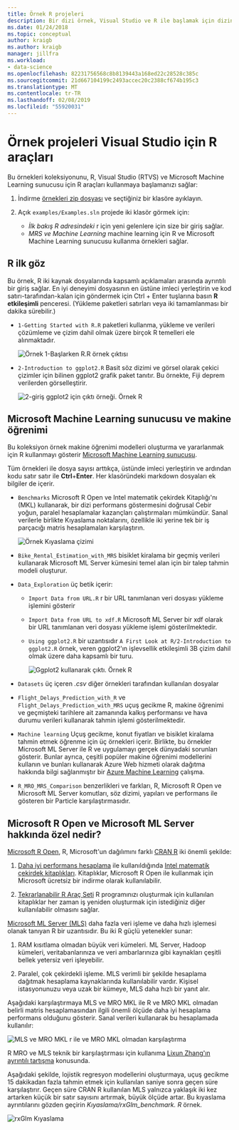 ```yaml
---
title: Örnek R projeleri
description: Bir dizi örnek, Visual Studio ve R ile başlamak için dizini.
ms.date: 01/24/2018
ms.topic: conceptual
author: kraigb
ms.author: kraigb
manager: jillfra
ms.workload:
- data-science
ms.openlocfilehash: 82231756568c8b8139443a168ed22c28528c385c
ms.sourcegitcommit: 21d667104199c2493accec20c2388cf674b195c3
ms.translationtype: MT
ms.contentlocale: tr-TR
ms.lasthandoff: 02/08/2019
ms.locfileid: "55920031"
---
```

# <a name="r-tools-for-visual-studio-sample-projects"></a>Örnek projeleri Visual Studio için R araçları

Bu örnekleri koleksiyonunu, R, Visual Studio (RTVS) ve Microsoft Machine Learning sunucusu için R araçları kullanmaya başlamanızı sağlar:

1. İndirme [örnekleri zip dosyası](https://github.com/Microsoft/RTVS-docs/archive/master.zip) ve seçtiğiniz bir klasöre ayıklayın.
1. Açık `examples/Examples.sln` projede iki klasör görmek için:

    - *İlk bakış R adresindeki* r için yeni gelenlere için size bir giriş sağlar.
    - *MRS ve Machine Learning* machine learning için R ve Microsoft Machine Learning sunucusu kullanma örnekleri sağlar.

## <a name="a-first-look-at-r"></a>R ilk göz

Bu örnek, R iki kaynak dosyalarında kapsamlı açıklamaları arasında ayrıntılı bir giriş sağlar. En iyi deneyimi dosyasının en üstüne imleci yerleştirin ve kod satırı-tarafından-kalan için göndermek için Ctrl + Enter tuşlarına basın **R etkileşimli** penceresi. (Yükleme paketleri satırları veya iki tamamlanması bir dakika sürebilir.)

- `1-Getting Started with R.R` paketleri kullanma, yükleme ve verileri çözümleme ve çizim dahil olmak üzere birçok R temelleri ele alınmaktadır.

    ![Örnek 1-Başlarken R.R örnek çıktısı](media/samples-getting-started-output.png)

- `2-Introduction to ggplot2.R` Basit söz dizimi ve görsel olarak çekici çizimler için bilinen ggplot2 grafik paket tanıtır. Bu örnekte, Fiji deprem verilerden görselleştirir.

    ![2-giriş ggplot2 için çıktı örneği. Örnek R](media/samples-ggplot-output.png)

## <a name="microsoft-machine-learning-server-and-machine-learning"></a>Microsoft Machine Learning sunucusu ve makine öğrenimi

Bu koleksiyon örnek makine öğrenimi modelleri oluşturma ve yararlanmak için R kullanmayı gösterir [Microsoft Machine Learning sunucusu](/machine-learning-server/what-is-machine-learning-server).

Tüm örnekleri ile dosya sayısı arttıkça, üstünde imleci yerleştirin ve ardından kodu satır satır ile **Ctrl**+**Enter**. Her klasöründeki markdown dosyaları ek bilgiler de içerir.

- `Benchmarks` Microsoft R Open ve Intel matematik çekirdek Kitaplığı'nı (MKL) kullanarak, bir dizi performans göstermesini doğrusal Cebir yoğun, paralel hesaplamalar kazançları çalıştırmaları mümkündür. Sanal verilerle birlikte Kıyaslama noktalarını, özellikle iki yerine tek bir iş parçacığı matris hesaplamaları karşılaştırın.

    ![Örnek Kıyaslama çizimi](media/samples-mro-benchmark-plot.png)

- `Bike_Rental_Estimation_with_MRS` bisiklet kiralama bir geçmiş verileri kullanarak Microsoft ML Server kümesini temel alan için bir talep tahmin modeli oluşturur.

- `Data_Exploration` üç betik içerir:

  - `Import Data from URL.R` r bir URL tanımlanan veri dosyası yükleme işlemini gösterir
  - `Import Data from URL to xdf.R` Microsoft ML Server bir xdf olarak bir URL tanımlanan veri dosyası yükleme işlemi gösterilmektedir.
  - `Using ggplot2.R` bir uzantısıdır `A First Look at R/2-Introduction to ggplot2.R` örnek, veren ggplot2'ın işlevsellik etkileşimli 3B çizim dahil olmak üzere daha kapsamlı bir turu.

      ![Ggplot2 kullanarak çıktı. Örnek R](media/samples-3d-interactive.png)

- `Datasets` üç içeren *.csv* diğer örnekleri tarafından kullanılan dosyalar
- `Flight_Delays_Prediction_with_R` ve `Flight_Delays_Prediction_with_MRS` uçuş gecikme R, makine öğrenimi ve geçmişteki tarihlere ait zamanında kalkış performansı ve hava durumu verileri kullanarak tahmin işlemi gösterilmektedir.
- `Machine learning` Uçuş gecikme, konut fiyatları ve bisiklet kiralama tahmin etmek öğrenme için üç örnekleri içerir. Birlikte, bu örnekler Microsoft ML Server ile R ve uygulamayı gerçek dünyadaki sorunları gösterir. Bunlar ayrıca, çeşitli popüler makine öğrenimi modellerini kullanın ve bunları kullanarak Azure Web hizmeti olarak dağıtma hakkında bilgi sağlanmıştır bir [Azure Machine Learning](https://azure.microsoft.com/services/machine-learning/) çalışma.

- `R_MRO_MRS_Comparison` benzerlikleri ve farkları, R, Microsoft R Open ve Microsoft ML Server komutları, söz dizimi, yapıları ve performans ile gösteren bir Particle karşılaştırmasıdır.

## <a name="whats-special-about-microsoft-r-open-and-microsoft-ml-server"></a>Microsoft R Open ve Microsoft ML Server hakkında özel nedir?

[Microsoft R Open](http://aka.ms/rtvs-r-open), R, Microsoft'un dağılımını farklı [CRAN R](https://cran.r-project.org/) iki önemli şekilde:

1. [Daha iyi performans hesaplama](https://mran.revolutionanalytics.com/rro/#intelmkl1) ile kullanıldığında [Intel matematik çekirdek kitaplıkları](https://software.intel.com/intel-mkl). Kitaplıklar, Microsoft R Open ile kullanmak için Microsoft ücretsiz bir indirme olarak kullanılabilir.

1. [Tekrarlanabilir R Araç Seti](https://mran.revolutionanalytics.com/rro/#reproducibility) R programınızı oluşturmak için kullanılan kitaplıklar her zaman iş yeniden oluşturmak için istediğiniz diğer kullanılabilir olmasını sağlar.

[Microsoft ML Server (MLS)](/machine-learning-server/what-is-machine-learning-server) daha fazla veri işleme ve daha hızlı işlemesi olanak tanıyan R bir uzantısıdır. Bu iki R güçlü yetenekler sunar:

1. RAM kısıtlama olmadan büyük veri kümeleri. ML Server, Hadoop kümeleri, veritabanlarınıza ve veri ambarlarınıza gibi kaynakları çeşitli bellek yetersiz veri işleyebilir.

1. Paralel, çok çekirdekli işleme. MLS verimli bir şekilde hesaplama dağıtmak hesaplama kaynaklarında kullanılabilir vardır. Kişisel istasyonunuzu veya uzak bir kümeye, MLS daha hızlı bir yanıt alır.

Aşağıdaki karşılaştırmaya MLS ve MRO MKL ile R ve MRO MKL olmadan belirli matris hesaplamasından ilgili önemli ölçüde daha iyi hesaplama performans olduğunu gösterir. Sanal verileri kullanarak bu hesaplamada kullanılır:

![MLS ve MRO MKL r ile ve MRO MKL olmadan karşılaştırma](media/samples-speed-comparison.png)

R MRO ve MLS teknik bir karşılaştırması için kullanıma [Lixun Zhang'ın ayrıntılı tartışma](http://htmlpreview.github.io/?https://github.com/lixzhang/R-MRO-MRS/blob/master/Introduction_to_MRO_and_MRS.html) konusunda.

Aşağıdaki şekilde, lojistik regresyon modellerini oluşturmaya, uçuş gecikme 15 dakikadan fazla tahmin etmek için kullanılan saniye sonra geçen süre karşılaştırır.  Geçen süre CRAN R kullanılan MLS yalnızca yaklaşık iki kez artarken küçük bir satır sayısını artırmak, büyük ölçüde artar. Bu kıyaslama ayrıntılarını gözden geçirin *Kıyaslama/rxGlm_benchmark. R* örnek.

![rxGlm Kıyaslama](media/samples-rxGLM-benchmark.png)
